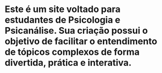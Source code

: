 # Este é um site voltado para estudantes de Psicologia e Psicanálise. Sua criação possui o objetivo de facilitar o entendimento de tópicos complexos de forma divertida, prática e interativa.
